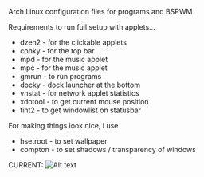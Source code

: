 Arch Linux configuration files for programs and BSPWM


Requirements to run full setup with applets...
+  dzen2 - for the clickable applets
+  conky - for the top bar
+  mpd - for the music applet
+  mpc - for the music applet
+  gmrun - to run programs
+  docky - dock launcher at the bottom
+  vnstat - for network applet statistics
+  xdotool - to get current mouse position
+  tint2 - to get windowlist on statusbar

For making things look nice, i use
+  hsetroot - to set wallpaper
+  compton - to set shadows / transparency of windows

CURRENT:
![Alt text](https://raw.github.com/windelicato/dotfiles/master/screenshot.png "SCREENSHOT")
